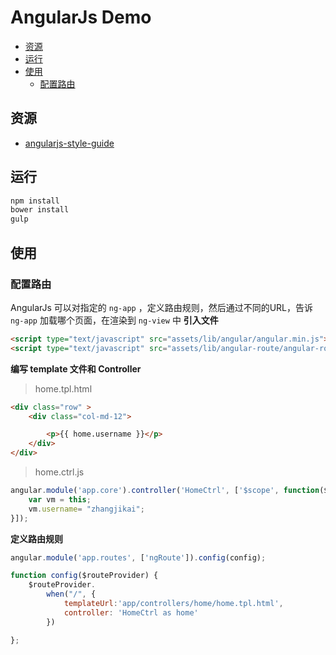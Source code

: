 # AngularJs Demo

<!-- toc -->

- [资源](#%E8%B5%84%E6%BA%90)
- [运行](#%E8%BF%90%E8%A1%8C)
- [使用](#%E4%BD%BF%E7%94%A8)
  * [配置路由](#%E9%85%8D%E7%BD%AE%E8%B7%AF%E7%94%B1)

<!-- tocstop -->

## 资源
* [angularjs-style-guide](https://github.com/mgechev/angularjs-style-guide)

## 运行
```bash
npm install
bower install
gulp
```

## 使用
### 配置路由
AngularJs 可以对指定的 `ng-app` ，定义路由规则，然后通过不同的URL，告诉 `ng-app` 加载哪个页面，在渲染到 `ng-view` 中
**引入文件**
```html
<script type="text/javascript" src="assets/lib/angular/angular.min.js"></script>
<script type="text/javascript" src="assets/lib/angular-route/angular-route.min.js"></script>
```

**编写 template 文件和 Controller**  
> home.tpl.html

```html
<div class="row" >
    <div class="col-md-12">

        <p>{{ home.username }}</p>
    </div>
</div>
```
> home.ctrl.js

```js
angular.module('app.core').controller('HomeCtrl', ['$scope', function($scope) {
    var vm = this;
    vm.username= "zhangjikai";
}]);
```

**定义路由规则**
```js
angular.module('app.routes', ['ngRoute']).config(config);

function config($routeProvider) {
    $routeProvider.
        when("/", {
            templateUrl:'app/controllers/home/home.tpl.html',
            controller: 'HomeCtrl as home'
        })

};
```
